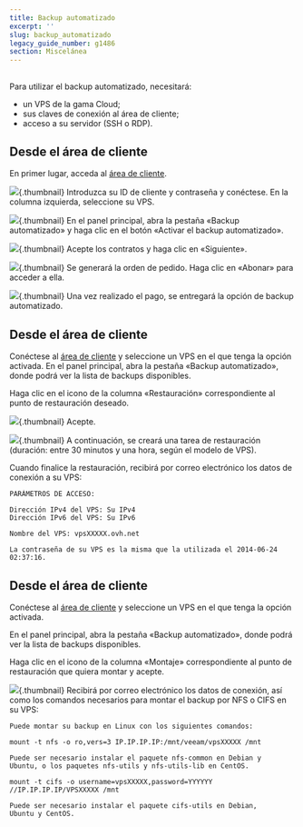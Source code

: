 ```yaml
---
title: Backup automatizado
excerpt: ''
slug: backup_automatizado
legacy_guide_number: g1486
section: Miscelánea
---
```



## 
Para utilizar el backup automatizado, necesitará:


- un VPS de la gama Cloud;
- sus claves de conexión al área de cliente;
- acceso a su servidor (SSH o RDP).




## Desde el área de cliente
En primer lugar, acceda al [área de cliente](https://www.ovh.com/manager/web/).

![](images/img_2080.jpg){.thumbnail}
Introduzca su ID de cliente y contraseña y conéctese.
En la columna izquierda, seleccione su VPS.

![](images/img_2023.jpg){.thumbnail}
En el panel principal, abra la pestaña «Backup automatizado» y haga clic en el botón «Activar el backup automatizado».

![](images/img_2026.jpg){.thumbnail}
Acepte los contratos y haga clic en «Siguiente».

![](images/img_2027.jpg){.thumbnail}
Se generará la orden de pedido. Haga clic en «Abonar» para acceder a ella.

![](images/img_2028.jpg){.thumbnail}
Una vez realizado el pago, se entregará la opción de backup automatizado.


## Desde el área de cliente
Conéctese al [área de cliente](https://www.ovh.com/manager/web/) y seleccione un VPS en el que tenga la opción activada.
En el panel principal, abra la pestaña «Backup automatizado», donde podrá ver la lista de backups disponibles.

Haga clic en el icono de la columna «Restauración» correspondiente al punto de restauración deseado.

![](images/img_2021.jpg){.thumbnail}
Acepte.

![](images/img_2025.jpg){.thumbnail}
A continuación, se creará una tarea de restauración (duración: entre 30 minutos y una hora, según el modelo de VPS).

Cuando finalice la restauración, recibirá por correo electrónico los datos de conexión a su VPS:


```
PARÁMETROS DE ACCESO:

Dirección IPv4 del VPS: Su IPv4
Dirección IPv6 del VPS: Su IPv6

Nombre del VPS: vpsXXXXX.ovh.net

La contraseña de su VPS es la misma que la utilizada el 2014-06-24 02:37:16.
```




## Desde el área de cliente
Conéctese al [área de cliente](https://www.ovh.com/manager/web/) y seleccione un VPS en el que tenga la opción activada.

En el panel principal, abra la pestaña «Backup automatizado», donde podrá ver la lista de backups disponibles.

Haga clic en el icono de la columna «Montaje» correspondiente al punto de restauración que quiera montar y acepte.

![](images/img_2022.jpg){.thumbnail}
Recibirá por correo electrónico los datos de conexión, así como los comandos necesarios para montar el backup por NFS o CIFS en su VPS:


```
Puede montar su backup en Linux con los siguientes comandos:

mount -t nfs -o ro,vers=3 IP.IP.IP.IP:/mnt/veeam/vpsXXXXX /mnt

Puede ser necesario instalar el paquete nfs-common en Debian y 
Ubuntu, o los paquetes nfs-utils y nfs-utils-lib en CentOS.

mount -t cifs -o username=vpsXXXXX,password=YYYYYY //IP.IP.IP.IP/VPSXXXXX /mnt

Puede ser necesario instalar el paquete cifs-utils en Debian, 
Ubuntu y CentOS.
```



